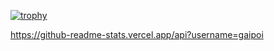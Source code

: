 [![trophy](https://github-profile-trophy.vercel.app/?username=gaipoi)](https://github.com/ryo-ma/github-profile-trophy)

https://github-readme-stats.vercel.app/api?username=gaipoi
